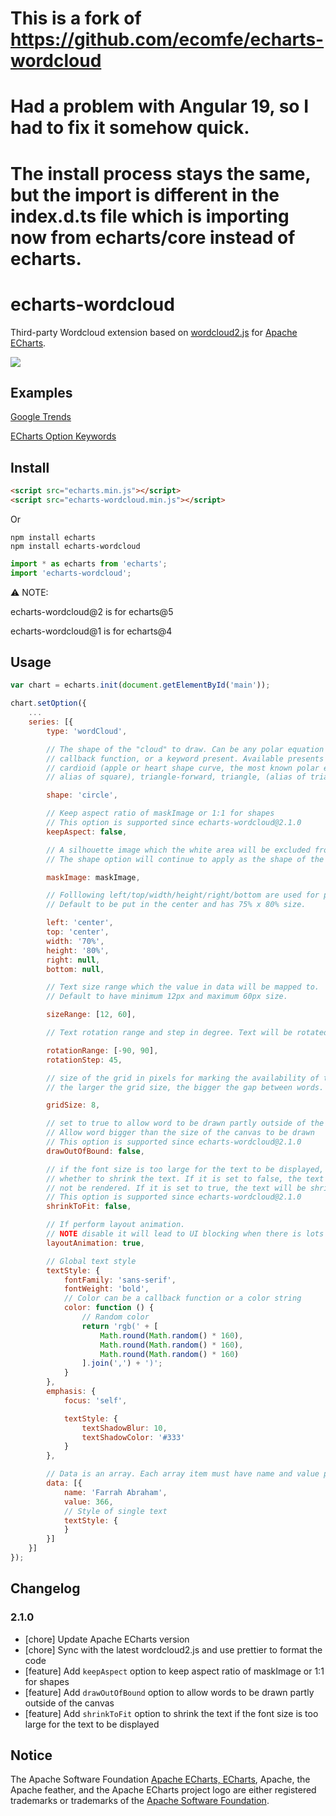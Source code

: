 # This is a fork of https://github.com/ecomfe/echarts-wordcloud
# Had a problem with Angular 19, so I had to fix it somehow quick.
# The install process stays the same, but the import is different in the index.d.ts file which is importing now from echarts/core instead of echarts.

# echarts-wordcloud

Third-party Wordcloud extension based on [wordcloud2.js](https://github.com/timdream/wordcloud2.js) for [Apache ECharts](https://github.com/apache/echarts).

![](./example/word-cloud.png)

## Examples

[Google Trends](https://ecomfe.github.io/echarts-wordcloud/example/wordCloud.html)

[ECharts Option Keywords](https://ecomfe.github.io/echarts-wordcloud/example/optionKeywords.html)

## Install

```html
<script src="echarts.min.js"></script>
<script src="echarts-wordcloud.min.js"></script>
```

Or

```shell
npm install echarts
npm install echarts-wordcloud
```

```js
import * as echarts from 'echarts';
import 'echarts-wordcloud';
```

⚠️ NOTE:

echarts-wordcloud@2 is for echarts@5

echarts-wordcloud@1 is for echarts@4

## Usage

```js
var chart = echarts.init(document.getElementById('main'));

chart.setOption({
    ...
    series: [{
        type: 'wordCloud',

        // The shape of the "cloud" to draw. Can be any polar equation represented as a
        // callback function, or a keyword present. Available presents are circle (default),
        // cardioid (apple or heart shape curve, the most known polar equation), diamond (
        // alias of square), triangle-forward, triangle, (alias of triangle-upright, pentagon, and star.

        shape: 'circle',

        // Keep aspect ratio of maskImage or 1:1 for shapes
        // This option is supported since echarts-wordcloud@2.1.0
        keepAspect: false,

        // A silhouette image which the white area will be excluded from drawing texts.
        // The shape option will continue to apply as the shape of the cloud to grow.

        maskImage: maskImage,

        // Folllowing left/top/width/height/right/bottom are used for positioning the word cloud
        // Default to be put in the center and has 75% x 80% size.

        left: 'center',
        top: 'center',
        width: '70%',
        height: '80%',
        right: null,
        bottom: null,

        // Text size range which the value in data will be mapped to.
        // Default to have minimum 12px and maximum 60px size.

        sizeRange: [12, 60],

        // Text rotation range and step in degree. Text will be rotated randomly in range [-90, 90] by rotationStep 45

        rotationRange: [-90, 90],
        rotationStep: 45,

        // size of the grid in pixels for marking the availability of the canvas
        // the larger the grid size, the bigger the gap between words.

        gridSize: 8,

        // set to true to allow word to be drawn partly outside of the canvas.
        // Allow word bigger than the size of the canvas to be drawn
        // This option is supported since echarts-wordcloud@2.1.0
        drawOutOfBound: false,

        // if the font size is too large for the text to be displayed,
        // whether to shrink the text. If it is set to false, the text will
        // not be rendered. If it is set to true, the text will be shrinked.
        // This option is supported since echarts-wordcloud@2.1.0
        shrinkToFit: false,

        // If perform layout animation.
        // NOTE disable it will lead to UI blocking when there is lots of words.
        layoutAnimation: true,

        // Global text style
        textStyle: {
            fontFamily: 'sans-serif',
            fontWeight: 'bold',
            // Color can be a callback function or a color string
            color: function () {
                // Random color
                return 'rgb(' + [
                    Math.round(Math.random() * 160),
                    Math.round(Math.random() * 160),
                    Math.round(Math.random() * 160)
                ].join(',') + ')';
            }
        },
        emphasis: {
            focus: 'self',

            textStyle: {
                textShadowBlur: 10,
                textShadowColor: '#333'
            }
        },

        // Data is an array. Each array item must have name and value property.
        data: [{
            name: 'Farrah Abraham',
            value: 366,
            // Style of single text
            textStyle: {
            }
        }]
    }]
});
```

## Changelog

### 2.1.0

- [chore] Update Apache ECharts version
- [chore] Sync with the latest wordcloud2.js and use prettier to format the code
- [feature] Add `keepAspect` option to keep aspect ratio of maskImage or 1:1 for shapes
- [feature] Add `drawOutOfBound` option to allow words to be drawn partly outside of the canvas
- [feature] Add `shrinkToFit` option to shrink the text if the font size is too large for the text to be displayed

## Notice

The Apache Software Foundation [Apache ECharts, ECharts](https://echarts.apache.org/), Apache, the Apache feather, and the Apache ECharts project logo are either registered trademarks or trademarks of the [Apache Software Foundation](https://www.apache.org/).
